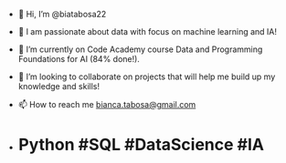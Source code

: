 - 👋 Hi, I’m @biatabosa22
- 💞️ I am passionate about data with focus on machine learning and IA!
- 🌱 I’m currently on Code Academy course Data and Programming Foundations for AI (84% done!).
- 👀 I’m looking to collaborate on projects that will help me build up my knowledge and skills! 
- 📫 How to reach me bianca.tabosa@gmail.com

- # Python #SQL #DataScience #IA
